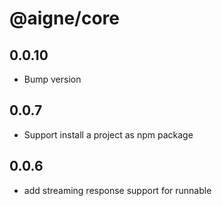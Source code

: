 # @aigne/core

## 0.0.10

- Bump version

## 0.0.7

- Support install a project as npm package

## 0.0.6

- add streaming response support for runnable
